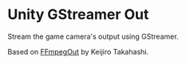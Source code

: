 # Unity GStreamer Out

Stream the game camera's output using GStreamer.

Based on [FFmpegOut](https://github.com/keijiro/FFmpegOut) by Keijiro Takahashi.
